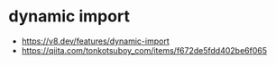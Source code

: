 # dynamic import

- https://v8.dev/features/dynamic-import
- https://qiita.com/tonkotsuboy_com/items/f672de5fdd402be6f065

